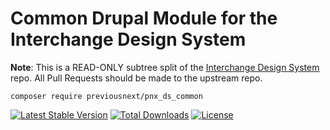 # Common Drupal Module for the Interchange Design System

**Note**: This is a READ-ONLY subtree split of the [Interchange Design System](https://github.com/previousnext/interchangeable-ds)
repo. All Pull Requests should be made to the upstream repo.

```shell
composer require previousnext/pnx_ds_common
```

[![Latest Stable Version](https://poser.pugx.org/previousnext/pnx_ds_common/v)](https://packagist.org/packages/previousnext/pnx_ds_common)
[![Total Downloads](https://poser.pugx.org/previousnext/pnx_ds_common/downloads)](https://packagist.org/packages/previousnext/pnx_ds_common)
[![License](https://poser.pugx.org/previousnext/pnx_ds_common/license)](https://packagist.org/packages/previousnext/pnx_ds_common)
